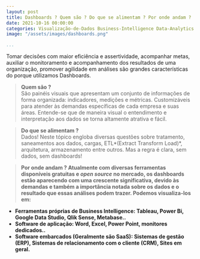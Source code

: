 ```yaml
---
layout: post
title: Dashboards ? Quem são ? Do que se alimentam ? Por onde andam ?
date: 2021-10-16 00:00:00
categories: Visualização-de-Dados Business-Intelligence Data-Analytics
image: "/assets/images/dashboards.png" 

...
```


Tomar decisões com maior eficiência e assertividade, acompanhar metas, auxiliar o monitoramento e acompanhamento dos resultados de uma organização, promover agilidade em análises são grandes características do porque utilizamos Dashboards. 


>**Quem são ?**<br>
São painéis visuais que apresentam um conjunto de informações de forma organizada: indicadores, medições e métricas.
Customizáveis para atender às demandas específicas de cada empresa e suas áreas.
Entende-se que de maneira visual o entendimento e interpretação aos dados se torna altamente atrativa e fácil.

>**Do que se alimentam ?**<br>
Dados! Neste tópico engloba diversas questões sobre tratamento, saneamentos aos dados, cargas, ETL*(Extract Transform Load)*, arquitetura, armazenamento entre outros. Mas a regra é clara, sem dados, sem dashboards!

>**Por onde andam ?**<b>
Atualmente com diversas ferramentas disponíveis gratuitas e *open source* no mercado, os dashboards estão aparecendo com uma crescente significativa, devido às demandas e também a importância notada sobre os dados e o resultado que essas análises podem trazer. Podemos visualiza-los em:
* Ferramentas próprias de Business Intelligence: Tableau, Power Bi, Google Data Studio, Qlik Sense, Metabase..
* Software de aplicação: Word, Excel, Power Point, monitores dedicados.. 
* Software embarcados (Geralmente são SaaS): Sistemas de gestão (ERP), Sistemas de relacionamento com o cliente (CRM), Sites em geral. 
